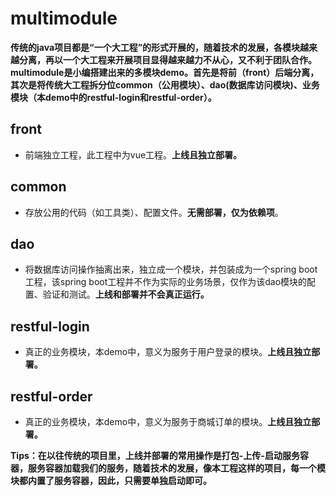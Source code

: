 
# multimodule
**传统的java项目都是“一个大工程”的形式开展的，随着技术的发展，各模块越来越分离，再以一个大工程来开展项目显得越来越力不从心，又不利于团队合作。multimodule是小编搭建出来的多模块demo。首先是将前（front）后端分离，其次是将传统大工程拆分位common（公用模块）、dao(数据库访问模块)、业务模块（本demo中的restful-login和restful-order）。**

## front

* 前端独立工程，此工程中为vue工程。**上线且独立部署。**

## common
* 存放公用的代码（如工具类）、配置文件。**无需部署，仅为依赖项**。

## dao
* 将数据库访问操作抽离出来，独立成一个模块，并包装成为一个spring boot工程，该spring boot工程并不作为实际的业务场景，仅作为该dao模块的配置、验证和测试。**上线和部署并不会真正运行。**

## restful-login

* 真正的业务模块，本demo中，意义为服务于用户登录的模块。**上线且独立部署。**

## restful-order

* 真正的业务模块，本demo中，意义为服务于商城订单的模块。**上线且独立部署。**



**Tips：在以往传统的项目里，上线并部署的常用操作是打包-上传-启动服务容器，服务容器加载我们的服务，随着技术的发展，像本工程这样的项目，每一个模块都内置了服务容器，因此，只需要单独启动即可。**
